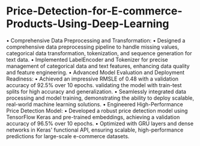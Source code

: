 # Price-Detection-for-E-commerce-Products-Using-Deep-Learning

• Comprehensive Data Preprocessing and Transformation:
	• Designed a comprehensive data preprocessing pipeline to handle missing values, categorical data transformation, tokenization, and sequence generation for text data.
	• Implemented LabelEncoder and Tokenizer for precise management of categorical data and text features, enhancing data quality and feature engineering.
• Advanced Model Evaluation and Deployment Readiness:
	• Achieved an impressive RMSLE of 0.48 with a validation accuracy of 92.5% over 10 epochs. validating the model with train-test splits for high accuracy and generalization.
  • Seamlessly integrated data processing and model training, demonstrating the ability to deploy scalable, real-world machine learning solutions.
• Engineered High-Performance Price Detection Model:
	• Developed a robust price detection model using TensorFlow Keras and pre-trained embeddings, achieving a validation accuracy of 96.5% over 10 epochs.
	• Optimized with GRU layers and dense networks in Keras' functional API, ensuring scalable, high-performance predictions for large-scale e-commerce datasets.

